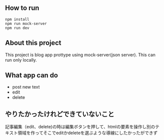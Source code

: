 ## How to run

```
npm install
npm run mock-server
npm run dev
```

## About this project

This project is blog app prottype using mock-server(json server).
This can run only locally.

## What app can do

- post new text
- edit
- delete

## やりたかったけれどできていないこと

記事編集（edit、delete)の時は編集ボタンを押して、htmlの要素を操作し別のテキスト領域を作ってそこでeditかdeleteを選ぶような導線にしたかったができず

